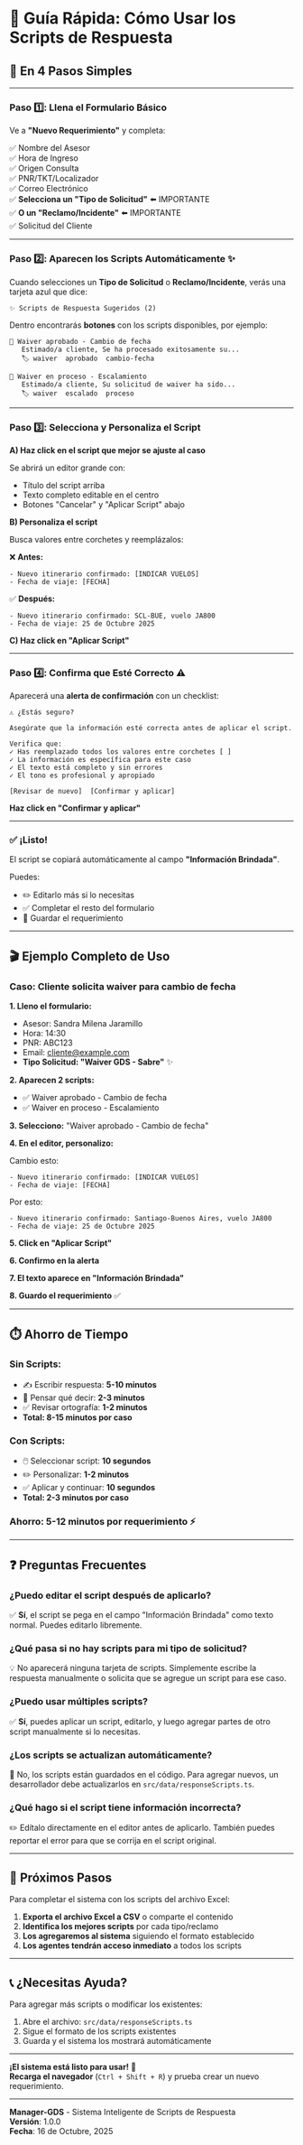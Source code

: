 # 📖 Guía Rápida: Cómo Usar los Scripts de Respuesta

## 🎯 En 4 Pasos Simples

---

### **Paso 1️⃣: Llena el Formulario Básico**

Ve a **"Nuevo Requerimiento"** y completa:

✅ Nombre del Asesor  
✅ Hora de Ingreso  
✅ Origen Consulta  
✅ PNR/TKT/Localizador  
✅ Correo Electrónico  
✅ **Selecciona un "Tipo de Solicitud"** ⬅️ IMPORTANTE  
✅ **O un "Reclamo/Incidente"** ⬅️ IMPORTANTE  
✅ Solicitud del Cliente  

---

### **Paso 2️⃣: Aparecen los Scripts Automáticamente** ✨

Cuando selecciones un **Tipo de Solicitud** o **Reclamo/Incidente**, verás una tarjeta azul que dice:

```
✨ Scripts de Respuesta Sugeridos (2)
```

Dentro encontrarás **botones** con los scripts disponibles, por ejemplo:

```
📄 Waiver aprobado - Cambio de fecha
   Estimado/a cliente, Se ha procesado exitosamente su...
   🏷️ waiver  aprobado  cambio-fecha

📄 Waiver en proceso - Escalamiento
   Estimado/a cliente, Su solicitud de waiver ha sido...
   🏷️ waiver  escalado  proceso
```

---

### **Paso 3️⃣: Selecciona y Personaliza el Script**

**A) Haz click en el script que mejor se ajuste al caso**

Se abrirá un editor grande con:
- Título del script arriba
- Texto completo editable en el centro
- Botones "Cancelar" y "Aplicar Script" abajo

**B) Personaliza el script**

Busca valores entre corchetes y reemplázalos:

❌ **Antes:**
```
- Nuevo itinerario confirmado: [INDICAR VUELOS]
- Fecha de viaje: [FECHA]
```

✅ **Después:**
```
- Nuevo itinerario confirmado: SCL-BUE, vuelo JA800
- Fecha de viaje: 25 de Octubre 2025
```

**C) Haz click en "Aplicar Script"**

---

### **Paso 4️⃣: Confirma que Esté Correcto** ⚠️

Aparecerá una **alerta de confirmación** con un checklist:

```
⚠️ ¿Estás seguro?

Asegúrate que la información esté correcta antes de aplicar el script.

Verifica que:
✓ Has reemplazado todos los valores entre corchetes [ ]
✓ La información es específica para este caso
✓ El texto está completo y sin errores
✓ El tono es profesional y apropiado

[Revisar de nuevo]  [Confirmar y aplicar]
```

**Haz click en "Confirmar y aplicar"**

---

### **✅ ¡Listo!**

El script se copiará automáticamente al campo **"Información Brindada"**.

Puedes:
- ✏️ Editarlo más si lo necesitas
- ✅ Completar el resto del formulario
- 💾 Guardar el requerimiento

---

## 🎬 Ejemplo Completo de Uso

### **Caso:** Cliente solicita waiver para cambio de fecha

**1. Lleno el formulario:**
- Asesor: Sandra Milena Jaramillo
- Hora: 14:30
- PNR: ABC123
- Email: cliente@example.com
- **Tipo Solicitud: "Waiver GDS - Sabre"** ✨

**2. Aparecen 2 scripts:**
- ✅ Waiver aprobado - Cambio de fecha
- ✅ Waiver en proceso - Escalamiento

**3. Selecciono:** "Waiver aprobado - Cambio de fecha"

**4. En el editor, personalizo:**

Cambio esto:
```
- Nuevo itinerario confirmado: [INDICAR VUELOS]
- Fecha de viaje: [FECHA]
```

Por esto:
```
- Nuevo itinerario confirmado: Santiago-Buenos Aires, vuelo JA800
- Fecha de viaje: 25 de Octubre 2025
```

**5. Click en "Aplicar Script"**

**6. Confirmo en la alerta**

**7. El texto aparece en "Información Brindada"**

**8. Guardo el requerimiento** ✅

---

## ⏱️ Ahorro de Tiempo

### Sin Scripts:
- ✍️ Escribir respuesta: **5-10 minutos**
- 🤔 Pensar qué decir: **2-3 minutos**
- ✅ Revisar ortografía: **1-2 minutos**
- **Total: 8-15 minutos por caso**

### Con Scripts:
- 🖱️ Seleccionar script: **10 segundos**
- ✏️ Personalizar: **1-2 minutos**
- ✅ Aplicar y continuar: **10 segundos**
- **Total: 2-3 minutos por caso**

### **Ahorro: 5-12 minutos por requerimiento** ⚡

---

## ❓ Preguntas Frecuentes

### ¿Puedo editar el script después de aplicarlo?
✅ **Sí**, el script se pega en el campo "Información Brindada" como texto normal. Puedes editarlo libremente.

### ¿Qué pasa si no hay scripts para mi tipo de solicitud?
💡 No aparecerá ninguna tarjeta de scripts. Simplemente escribe la respuesta manualmente o solicita que se agregue un script para ese caso.

### ¿Puedo usar múltiples scripts?
✅ **Sí**, puedes aplicar un script, editarlo, y luego agregar partes de otro script manualmente si lo necesitas.

### ¿Los scripts se actualizan automáticamente?
📝 No, los scripts están guardados en el código. Para agregar nuevos, un desarrollador debe actualizarlos en `src/data/responseScripts.ts`.

### ¿Qué hago si el script tiene información incorrecta?
✏️ Edítalo directamente en el editor antes de aplicarlo. También puedes reportar el error para que se corrija en el script original.

---

## 🚀 Próximos Pasos

Para completar el sistema con los scripts del archivo Excel:

1. **Exporta el archivo Excel a CSV** o comparte el contenido
2. **Identifica los mejores scripts** por cada tipo/reclamo
3. **Los agregaremos al sistema** siguiendo el formato establecido
4. **Los agentes tendrán acceso inmediato** a todos los scripts

---

## 📞 ¿Necesitas Ayuda?

Para agregar más scripts o modificar los existentes:
1. Abre el archivo: `src/data/responseScripts.ts`
2. Sigue el formato de los scripts existentes
3. Guarda y el sistema los mostrará automáticamente

---

**¡El sistema está listo para usar!** 🎉  
**Recarga el navegador** (`Ctrl + Shift + R`) y prueba crear un nuevo requerimiento.

---

**Manager-GDS** - Sistema Inteligente de Scripts de Respuesta  
**Versión**: 1.0.0  
**Fecha**: 16 de Octubre, 2025

